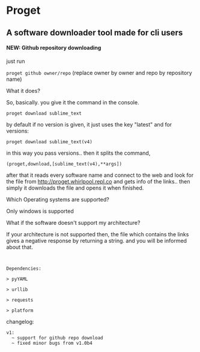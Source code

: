 # Proget

## A software downloader tool made for cli users

#### NEW: Github repository downloading
just run

`proget github owner/repo`
(replace owner by owner and repo by repository name)

What it does?

  So, basically. you give it the command in the console.

  ```
  proget download sublime_text
  ```

  by default if no version is given, it just uses the key "latest" and for versions:
  
  ```
  proget download sublime_text(v4)
  ```

  in this way you pass versions..
  then it splits the command, 

  `(proget,download,[sublime_text(v4),**args])`

  after that it reads every software name
  and connect to the web and look for the file from http://proget.whirlpool.repl.co and gets info of the links..
  then simply it downloads the file and opens it when finished.

Which Operating systems are supported?
  
  Only windows is supported

What if the software doesn't support my architecture?
  
  If your architecture is not supported then, the file which contains the links gives a negative response by returning a string. and you will be informed about that.

```


Dependencies:

> pyYAML

> urllib

> requests

> platform
```

changelog:
```
v1:
  ~ support for github repo download
  ~ fixed minor bugs from v1.0b4
```
